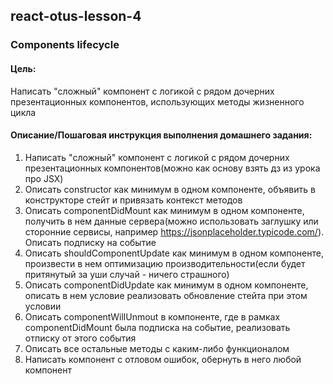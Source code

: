 ## react-otus-lesson-4
### Components lifecycle

#### Цель:
Написать "сложный" компонент с логикой с рядом дочерних презентационных компонентов, использующих методы жизненного цикла

#### Описание/Пошаговая инструкция выполнения домашнего задания:
1. Написать "сложный" компонент с логикой с рядом дочерних презентационных компонентов(можно как основу взять дз из урока про JSX)
2. Описать constructor как минимум в одном компоненте, объявить в конструкторе стейт и привязать контекст методов
3. Описать componentDidMount как минимум в одном компоненте, получить в нем данные сервера(можно использовать заглушку или сторонние сервисы, например https://jsonplaceholder.typicode.com/). Описать подписку на событие
4. Описать shouldComponentUpdate как минимум в одном компоненте, произвести в нем оптимизацию производительности(если будет притянутый за уши случай - ничего страшного)
5. Описать componentDidUpdate как минимум в одном компоненте, описать в нем условие реализовать обновление стейта при этом условии
6. Описать componentWillUnmout в компоненте, где в рамках componentDidMount была подписка на событие, реализовать отписку от этого события
7. Описать все остальные методы с каким-либо функционалом
8. Написать компонент с отловом ошибок, обернуть в него любой компонент
